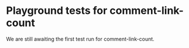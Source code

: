 # Playground tests for comment-link-count
We are still awaiting the first test run for comment-link-count.
